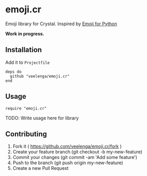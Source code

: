 # emoji.cr

Emoji library for Crystal. Inspired by [Emoji for Python](https://github.com/carpedm20/emoji)

**Work in progress.**

## Installation

Add it to `Projectfile`

```crystal
deps do
  github "veelenga/emoji.cr"
end
```

## Usage

```crystal
require "emoji.cr"
```

TODO: Write usage here for library

## Contributing

1. Fork it ( https://github.com/veelenga/emoji.cr/fork )
2. Create your feature branch (git checkout -b my-new-feature)
3. Commit your changes (git commit -am 'Add some feature')
4. Push to the branch (git push origin my-new-feature)
5. Create a new Pull Request
